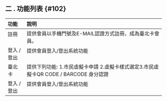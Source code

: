 ## **二 . 功能列表** {#102}

| 功能 | 說明 |
| :--- | :---|
| 註冊           |提供會員以手機門號及E-MAIL認證方式註冊，成為臺北卡會員。                                                                   |
| 登入  /  登出  | 提供會員登入/登出系統功能                                                                                               |
| 臺北卡         | 提供下列功能: 1.市民虛擬卡申請 2.虛擬卡樣式選定3.市民虛擬卡QR CODE / BARCODE 身分認證                                      |
| 登入  /  登出  | 提供會員登入/登出系統功能                                                                                               |
